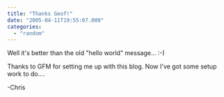```yaml
---
title: "Thanks Geof!"
date: "2005-04-11T19:55:07.000"
categories: 
  - "random"
---
```


Well it's better than the old "hello world" message... :-)

Thanks to GFM for setting me up with this blog. Now I've got some setup work to do....

\-Chris

